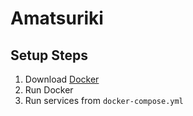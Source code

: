 # Amatsuriki

## Setup Steps

1. Download [Docker](https://www.docker.com/)
2. Run Docker
3. Run services from `docker-compose.yml`